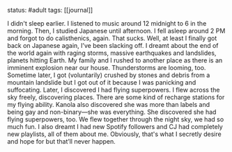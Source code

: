 status: #adult 
tags: [[journal]]

I didn't sleep earlier. I listened to music around 12 midnight to 6 in the morning. Then, I studied Japanese until afternoon. I fell asleep around 2 PM and forgot to do calisthenics, again. That sucks. Well, at least I finally got back on Japanese again, I’ve been slacking off. I dreamt about the end of the world again with raging storms, massive earthquakes and landslides, planets hitting Earth. My family and I rushed to another place as there is an imminent explosion near our house. Thunderstorms are looming, too. Sometime later, I got (voluntarily) crushed by stones and debris from a mountain landslide but I got out of it because I was panicking and suffocating. Later, I discovered I had flying superpowers. I flew across the sky freely, discovering places. There are some kind of recharge stations for my flying ability. Kanola also discovered she was more than labels and being gay and non-binary—she was everything. She discovered she had flying superpowers, too. We flew together through the night sky, we had so much fun. I also dreamt I had new Spotify followers and CJ had completely new playlists, all of them about me. Obviously, that's what I secretly desire and hope for but that’ll never happen.